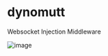 # dynomutt
Websocket Injection Middleware

![image](https://github.com/dualfade/dynomutt/assets/2522757/11768fc1-4347-472f-98b5-d2cc89b03c5c)
